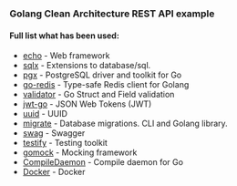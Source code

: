 ### Golang Clean Architecture REST API example

#### Full list what has been used:
* [echo](https://github.com/labstack/echo) - Web framework
* [sqlx](https://github.com/jmoiron/sqlx) - Extensions to database/sql.
* [pgx](https://github.com/jackc/pgx) - PostgreSQL driver and toolkit for Go
* [go-redis](https://github.com/go-redis/redis) - Type-safe Redis client for Golang
* [validator](https://github.com/go-playground/validator) - Go Struct and Field validation
* [jwt-go](https://github.com/dgrijalva/jwt-go) - JSON Web Tokens (JWT)
* [uuid](https://github.com/google/uuid) - UUID
* [migrate](https://github.com/golang-migrate/migrate) - Database migrations. CLI and Golang library.
* [swag](https://github.com/swaggo/swag) - Swagger
* [testify](https://github.com/stretchr/testify) - Testing toolkit
* [gomock](https://github.com/golang/mock) - Mocking framework
* [CompileDaemon](https://github.com/githubnemo/CompileDaemon) - Compile daemon for Go
* [Docker](https://www.docker.com/) - Docker
